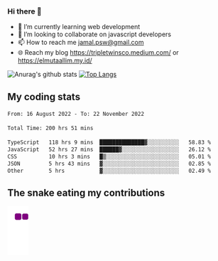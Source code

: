 ### Hi there 👋

<!--
**padepokanpenguin/padepokanpenguin** is a ✨ _special_ ✨ repository because its `README.md` (this file) appears on your GitHub profile.
-->

- 🌱 I’m currently learning  web development
- 👯 I’m looking to collaborate on javascript developers
- 📫 How to reach me jamal.psw@gmail.com
- 🌐 Reach my blog https://tripletwinsco.medium.com/ or https://elmutaallim.my.id/

![Anurag's github stats](https://github-readme-stats.vercel.app/api?username=padepokanpenguin&count_private=true&disable_animations=false&show_icons=true&theme=default)
[![Top Langs](https://github-readme-stats.vercel.app/api/top-langs/?username=padepokanpenguin&theme=default&layout=compact)](https://github.com/padepokanpenguin)

## My coding stats

<!--START_SECTION:waka-->

```text
From: 16 August 2022 - To: 22 November 2022

Total Time: 200 hrs 51 mins

TypeScript   118 hrs 9 mins  ██████████████▓░░░░░░░░░░   58.83 %
JavaScript   52 hrs 27 mins  ██████▓░░░░░░░░░░░░░░░░░░   26.12 %
CSS          10 hrs 3 mins   █▒░░░░░░░░░░░░░░░░░░░░░░░   05.01 %
JSON         5 hrs 43 mins   ▓░░░░░░░░░░░░░░░░░░░░░░░░   02.85 %
Other        5 hrs           ▓░░░░░░░░░░░░░░░░░░░░░░░░   02.49 %
```

<!--END_SECTION:waka-->


## The snake eating my contributions
![snake gif](https://github.com/padepokanpenguin/padepokanpenguin/blob/output/github-contribution-grid-snake.gif)
